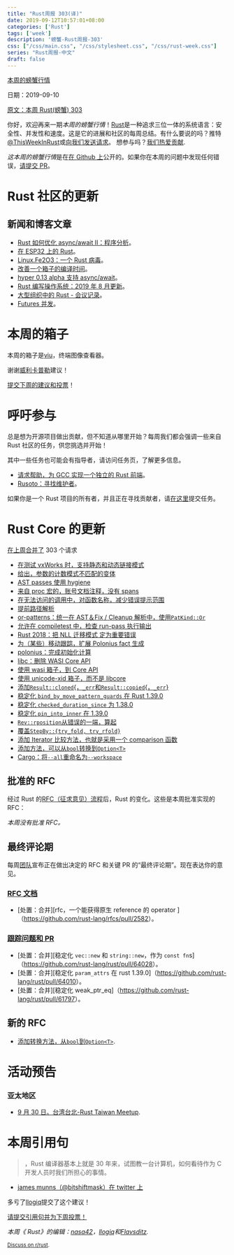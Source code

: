 ```yaml
---
title: "Rust周报 303(译)"
date: 2019-09-12T10:57:01+08:00
categories: ['Rust']
tags: ['week']
description: '螃蟹-Rust周报-303'
css: ["/css/main.css", "/css/stylesheet.css", "/css/rust-week.css"]
series: "Rust周报-中文"
draft: false
---
```


[本周的螃蟹行情](https://this-week-in-rust.org/)

日期：2019-09-10

[原文：本周 Rust(螃蟹) 303](https://this-week-in-rust.org/blog/2019/09/10/this-week-in-rust-303/)

你好，欢迎再来一期*本周的螃蟹行情*！[Rust](http://rust-lang.org)是一种追求三位一体的系统语言：安全性、并发性和速度。这是它的进展和社区的每周总结。有什么要说的吗？推特[@ThisWeekInRust](https://twitter.com/ThisWeekInRust)或[向我们发送请求](https://github.com/cmr/this-week-in-rust)。 想参与吗？[我们热爱贡献](https://github.com/rust-lang/rust/blob/master/CONTRIBUTING.md).

*这本周的螃蟹行情*是在[在 Github 上](https://github.com/cmr/this-week-in-rust)公开的。如果你在本周的问题中发现任何错误，[请提交 PR](https://github.com/cmr/this-week-in-rust/pulls)。

# Rust 社区的更新

## 新闻和博客文章

- [Rust 如何优化 async/await II：程序分析](https://tmandry.gitlab.io/blog/posts/optimizing-await-2/)。
- [在 ESP32 上的 Rust](https://mabez.dev/blog/posts/esp32-rust/)。
- [Linux.Fe2O3：一个 Rust 病毒](https://www.guitmz.com/linux-fe2o3-rust-virus/)。
- [改善一个箱子的编译时间](http://antoyo.ml/compilation-time-dependencies)。
- [hyper 0.13 alpha 支持 async/await](https://seanmonstar.com/post/187493499882/hyper-alpha-supports-asyncawait)。
- [ Rust 编写操作系统：2019 年 8 月更新](https://os.phil-opp.com/status-update/2019-09-09/)。
- [大型组织中的 Rust - 会议记录](https://users.rust-lang.org/t/rust-in-large-organizations-meeting/32059)。
- [Futures 并发](https://blog.yoshuawuyts.com/futures-concurrency/)。

# 本周的箱子

本周的箱子是[viu](https://github.com/atanunq/viu)，终端图像查看器。

谢谢[威利卡普勒](https://users.rust-lang.org/t/crate-of-the-week/2704/617)建议！

[提交下周的建议和投票][submit_crate]！

[submit_crate]: https://users.rust-lang.org/t/crate-of-the-week/2704

# 呼吁参与

总是想为开源项目做出贡献，但不知道从哪里开始？每周我们都会强调一些来自 Rust 社区的任务，供您挑选并开始！

其中一些任务也可能会有指导者，请访问任务页，了解更多信息。

- [请求帮助，为 GCC 实现一个独立的 Rust 前端](https://users.rust-lang.org/t/call-for-help-implementing-an-independent-rust-frontend-for-gcc/32163)。
- [Rusoto：寻找维护者](https://github.com/rusoto/rusoto/issues/1496)。

如果你是一个 Rust 项目的所有者，并且正在寻找贡献者，请[在这里][guidelines]提交任务。

[guidelines]: https://users.rust-lang.org/t/twir-call-for-participation/4821

# Rust Core 的更新

[在上周合并了][merged] 303 个请求

[merged]: https://github.com/search?q=is%3Apr+org%3Arust-lang+is%3Amerged+merged%3A2019-09-02..2019-09-09

- [在测试 vxWorks 时，支持静态和动态链接模式](https://github.com/rust-lang/rust/pull/63789)
- [给出，参数的计数模式不匹配的变体](https://github.com/rust-lang/rust/pull/64161)
- [AST passes 使用 hygiene](https://github.com/rust-lang/rust/pull/63919)
- [来自 proc 宏的，账号文档注释，没有 spans](https://github.com/rust-lang/rust/pull/63930)
- [在无法访问的调用中，对函数名称，减少错误提示范围](https://github.com/rust-lang/rust/pull/64229)
- [提前路径解析](https://github.com/rust-lang/rust/pull/64120)
- [or-patterns：统一在 AST＆Fix / Cleanup 解析中，使用`PatKind::Or`](https://github.com/rust-lang/rust/pull/64111)
- [允许在 compiletest 中，检查 run-pass 执行输出](https://github.com/rust-lang/rust/pull/63825)
- [Rust 2018：把 NLL 迁移模式 定为重要错误](https://github.com/rust-lang/rust/pull/63565)
- [为（某些）移动跟踪，扩展 Polonius fact 生成](https://github.com/rust-lang/rust/pull/62800)
- [polonius：完成初始化计算](https://github.com/rust-lang/polonius/pull/110)
- [libc：删除 WASI Core API](https://github.com/rust-lang/libc/pull/1461)
- [使用 wasi 箱子，到 Core API](https://github.com/rust-lang/rust/pull/63676)
- [使用 unicode-xid 箱子，而不是 libcore](https://github.com/rust-lang/rust/pull/62848)
- [添加`Result::cloned`{，`_err`和`Result::copied`{，`_err`}](https://github.com/rust-lang/rust/pull/63166)
- [稳定化 `bind_by_move_pattern_guards` 在 Rust 1.39.0](https://github.com/rust-lang/rust/pull/63118)
- [稳定化 `checked_duration_since` 为 1.38.0](https://github.com/rust-lang/rust/pull/62860)
- [稳定化 `pin_into_inner` 在 1.39.0](https://github.com/rust-lang/rust/pull/63985)
- [`Rev::rposition`从错误的一端，算起](https://github.com/rust-lang/rust/pull/63549)
- [覆盖`StepBy::{try_fold, try_rfold}`](https://github.com/rust-lang/rust/pull/64121)
- [添加 Iterator 比较方法，也就是采用一个 comparison 函数](https://github.com/rust-lang/rust/pull/62205)
- [添加方法，可以从`bool`转换到`Option<T>`](https://github.com/rust-lang/rust/pull/64255)
- [Cargo：将`--all`重命名为`--workspace`](https://github.com/rust-lang/cargo/pull/7241)

## 批准的 RFC

经过 Rust 的[RFC（征求意见）流程](https://github.com/rust-lang/rfcs#rust-rfcs)后，Rust 的变化。这些是本周批准实现的 RFC：

_本周没有批准 RFC。_

## 最终评论期

每周[团队](https://www.rust-lang.org/team.html)宣布正在做出决定的 RFC 和关键 PR 的“最终评论期”。现在表达你的意见。

### [RFC 文档](https://github.com/rust-lang/rfcs/labels/final-comment-period)

- [处置：合并][rfc，一个能获得原生 reference 的 operator ]（<https://github.com/rust-lang/rfcs/pull/2582>）。

### [跟踪问题和 PR](https://github.com/rust-lang/rust/labels/final-comment-period)

- [处置：合并][稳定化 `vec::new` 和 `string::new`，作为 `const fn`s]（<https://github.com/rust-lang/rust/pull/64028>）。
- [处置：合并][稳定化 `param_attrs` 在 rust 1.39.0]（<https://github.com/rust-lang/rust/pull/64010>）。
- [处置：合并][稳定化 weak_ptr_eq]（<https://github.com/rust-lang/rust/pull/61797>）。

## 新的 RFC

- [添加转换方法，从`bool`到`Option<T>`](https://github.com/rust-lang/rfcs/pull/2757).

# 活动预告

### 亚太地区

- [9 月 30 日。台湾台北-Rust Taiwan Meetup](https://www.facebook.com/events/2110177005945081/).

# 本周引用句

> ，Rust 编译器基本上就是 30 年来，试图教一台计算机，如何看待作为 C 开发人员时我们所担心的事情。

- [james munns（@bitshiftmask）在 twitter 上](https://mobile.twitter.com/bitshiftmask/status/1170043794387083268)

多亏了[llogiq](https://users.rust-lang.org/t/twir-quote-of-the-week/328/699)提交了这个建议！

[请提交引用句并为下周投票！](https://users.rust-lang.org/t/twir-quote-of-the-week/328)

_本周《 Rust》的编辑：[nasa42](https://github.com/nasa42)，[llogiq](https://github.com/llogiq)和[Flavsditz](https://github.com/Flavsditz)._

<small>[Discuss on r/rust](https://www.reddit.com/r/rust/comments/czizge/this_week_in_rust_302/).</small>
